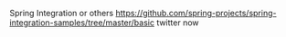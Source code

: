 Spring Integration or others
https://github.com/spring-projects/spring-integration-samples/tree/master/basic
twitter now
